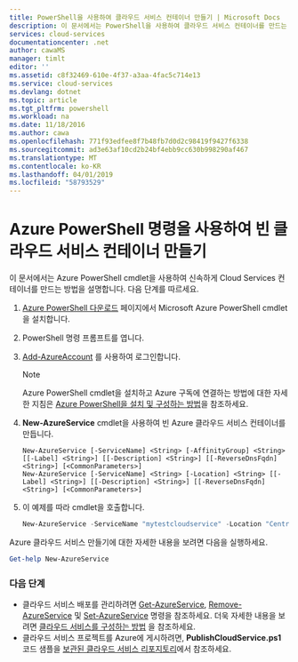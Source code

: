 ```yaml
---
title: PowerShell을 사용하여 클라우드 서비스 컨테이너 만들기 | Microsoft Docs
description: 이 문서에서는 PowerShell을 사용하여 클라우드 서비스 컨테이너를 만드는 방법을 설명합니다. 컨테이너는 웹 및 작업자 역할을 호스트합니다.
services: cloud-services
documentationcenter: .net
author: cawaMS
manager: timlt
editor: ''
ms.assetid: c8f32469-610e-4f37-a3aa-4fac5c714e13
ms.service: cloud-services
ms.devlang: dotnet
ms.topic: article
ms.tgt_pltfrm: powershell
ms.workload: na
ms.date: 11/18/2016
ms.author: cawa
ms.openlocfilehash: 771f93edfee8f7b48fb7d0d2c98419f9427f6338
ms.sourcegitcommit: ad3e63af10cd2b24bf4ebb9cc630b998290af467
ms.translationtype: MT
ms.contentlocale: ko-KR
ms.lasthandoff: 04/01/2019
ms.locfileid: "58793529"
---
```

# <a name="use-an-azure-powershell-command-to-create-an-empty-cloud-service-container"></a>Azure PowerShell 명령을 사용하여 빈 클라우드 서비스 컨테이너 만들기

이 문서에서는 Azure PowerShell cmdlet을 사용하여 신속하게 Cloud Services 컨테이너를 만드는 방법을 설명합니다. 다음 단계를 따르세요.

1. [Azure PowerShell 다운로드](https://aka.ms/webpi-azps) 페이지에서 Microsoft Azure PowerShell cmdlet을 설치합니다.
2. PowerShell 명령 프롬프트를 엽니다.
3. [Add-AzureAccount](/powershell/module/servicemanagement/azure/add-azureaccount?view=azuresmps-4.0.0) 를 사용하여 로그인합니다.

   > [!NOTE]
   > Azure PowerShell cmdlet을 설치하고 Azure 구독에 연결하는 방법에 대한 자세한 지침은 [Azure PowerShell을 설치 및 구성하는 방법](/powershell/azure/overview)을 참조하세요.
   >
   >
4. **New-AzureService** cmdlet을 사용하여 빈 Azure 클라우드 서비스 컨테이너를 만듭니다.

   ```
   New-AzureService [-ServiceName] <String> [-AffinityGroup] <String> [[-Label] <String>] [[-Description] <String>] [[-ReverseDnsFqdn] <String>] [<CommonParameters>]
   New-AzureService [-ServiceName] <String> [-Location] <String> [[-Label] <String>] [[-Description] <String>] [[-ReverseDnsFqdn] <String>] [<CommonParameters>]
   ```

5. 이 예제를 따라 cmdlet을 호출합니다.

   ```powershell
   New-AzureService -ServiceName "mytestcloudservice" -Location "Central US" -Label "mytestcloudservice"
   ```

Azure 클라우드 서비스 만들기에 대한 자세한 내용을 보려면 다음을 실행하세요.

```powershell
Get-help New-AzureService
```

### <a name="next-steps"></a>다음 단계

* 클라우드 서비스 배포를 관리하려면 [Get-AzureService](/powershell/module/servicemanagement/azure/Get-AzureService?view=azuresmps-4.0.0), [Remove-AzureService](/powershell/module/servicemanagement/azure/Remove-AzureService?view=azuresmps-4.0.0) 및 [Set-AzureService](/powershell/module/servicemanagement/azure/set-azureservice?view=azuresmps-4.0.0) 명령을 참조하세요. 더욱 자세한 내용을 보려면 [클라우드 서비스를 구성하는 방법](cloud-services-how-to-configure-portal.md) 을 참조하세요.
* 클라우드 서비스 프로젝트를 Azure에 게시하려면, **PublishCloudService.ps1** 코드 샘플을 [보관된 클라우드 서비스 리포지토리](https://github.com/MicrosoftDocs/azure-cloud-services-files/tree/master/Scripts/cloud-services-continuous-delivery)에서 참조하세요.